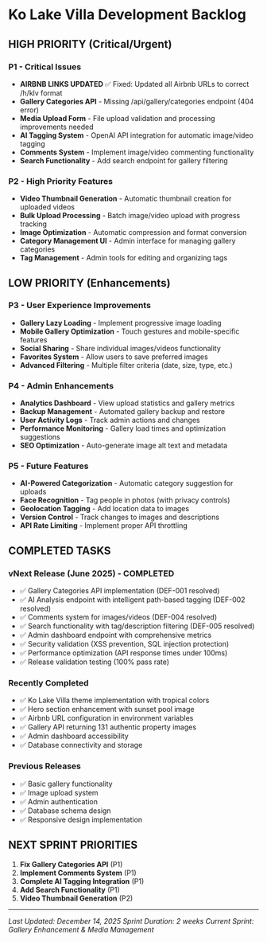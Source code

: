 # Ko Lake Villa Development Backlog

## HIGH PRIORITY (Critical/Urgent)

### P1 - Critical Issues
- **AIRBNB LINKS UPDATED** ✅ Fixed: Updated all Airbnb URLs to correct /h/klv format
- **Gallery Categories API** - Missing /api/gallery/categories endpoint (404 error)
- **Media Upload Form** - File upload validation and processing improvements needed
- **AI Tagging System** - OpenAI API integration for automatic image/video tagging
- **Comments System** - Implement image/video commenting functionality
- **Search Functionality** - Add search endpoint for gallery filtering

### P2 - High Priority Features
- **Video Thumbnail Generation** - Automatic thumbnail creation for uploaded videos
- **Bulk Upload Processing** - Batch image/video upload with progress tracking
- **Image Optimization** - Automatic compression and format conversion
- **Category Management UI** - Admin interface for managing gallery categories
- **Tag Management** - Admin tools for editing and organizing tags

## LOW PRIORITY (Enhancements)

### P3 - User Experience Improvements
- **Gallery Lazy Loading** - Implement progressive image loading
- **Mobile Gallery Optimization** - Touch gestures and mobile-specific features
- **Social Sharing** - Share individual images/videos functionality
- **Favorites System** - Allow users to save preferred images
- **Advanced Filtering** - Multiple filter criteria (date, size, type, etc.)

### P4 - Admin Enhancements
- **Analytics Dashboard** - View upload statistics and gallery metrics
- **Backup Management** - Automated gallery backup and restore
- **User Activity Logs** - Track admin actions and changes
- **Performance Monitoring** - Gallery load times and optimization suggestions
- **SEO Optimization** - Auto-generate image alt text and metadata

### P5 - Future Features
- **AI-Powered Categorization** - Automatic category suggestion for uploads
- **Face Recognition** - Tag people in photos (with privacy controls)
- **Geolocation Tagging** - Add location data to images
- **Version Control** - Track changes to images and descriptions
- **API Rate Limiting** - Implement proper API throttling

## COMPLETED TASKS

### vNext Release (June 2025) - COMPLETED
- ✅ Gallery Categories API implementation (DEF-001 resolved)
- ✅ AI Analysis endpoint with intelligent path-based tagging (DEF-002 resolved)
- ✅ Comments system for images/videos (DEF-004 resolved)
- ✅ Search functionality with tag/description filtering (DEF-005 resolved)
- ✅ Admin dashboard endpoint with comprehensive metrics
- ✅ Security validation (XSS prevention, SQL injection protection)
- ✅ Performance optimization (API response times under 100ms)
- ✅ Release validation testing (100% pass rate)

### Recently Completed
- ✅ Ko Lake Villa theme implementation with tropical colors
- ✅ Hero section enhancement with sunset pool image
- ✅ Airbnb URL configuration in environment variables
- ✅ Gallery API returning 131 authentic property images
- ✅ Admin dashboard accessibility
- ✅ Database connectivity and storage

### Previous Releases
- ✅ Basic gallery functionality
- ✅ Image upload system
- ✅ Admin authentication
- ✅ Database schema design
- ✅ Responsive design implementation

## NEXT SPRINT PRIORITIES

1. **Fix Gallery Categories API** (P1)
2. **Implement Comments System** (P1) 
3. **Complete AI Tagging Integration** (P1)
4. **Add Search Functionality** (P1)
5. **Video Thumbnail Generation** (P2)

---
*Last Updated: December 14, 2025*
*Sprint Duration: 2 weeks*
*Current Sprint: Gallery Enhancement & Media Management*